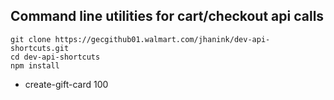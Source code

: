 ## Command line utilities for cart/checkout api calls

```
git clone https://gecgithub01.walmart.com/jhanink/dev-api-shortcuts.git
cd dev-api-shortcuts
npm install
```

* create-gift-card 100